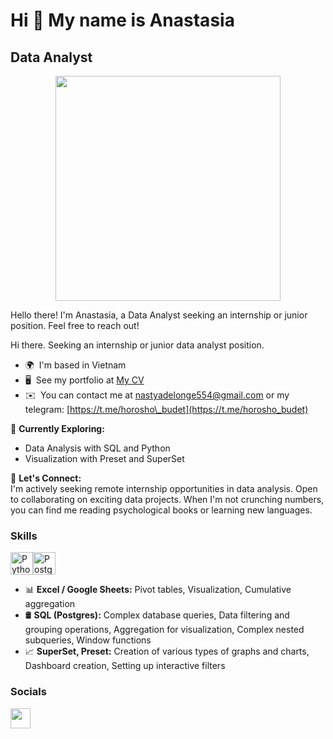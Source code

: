 # Hi 👋 My name is Anastasia

## Data Analyst

<div align="center">
  <img src="https://user-images.githubusercontent.com/74038190/212750155-3ceddfbd-19d3-40a3-87af-8d329c8323c4.gif" width="360" height="360">
</div>

Hello there! I'm Anastasia, a Data Analyst seeking an internship or junior position. Feel free to reach out!


Hi there. Seeking an internship or junior data analyst position.

* 🌍  I'm based in Vietnam
* 🖥️  See my portfolio at [My CV](http://cv.hexlet.io/resumes/4087 )
* ✉️  You can contact me at [nastyadelonge554@gmail.com](mailto:nastyadelonge554@gmail.com) or my telegram: [https://t.me/horosho\_budet](https://t.me/horosho_budet)



🔭 **Currently Exploring:**  
- Data Analysis with SQL and Python  
- Visualization with Preset and SuperSet

🤝 **Let's Connect:**  
I'm actively seeking remote internship opportunities in data analysis. Open to collaborating on exciting data projects. When I'm not crunching numbers, you can find me reading psychological books or learning new languages.


### Skills

<p align="left">
<a href="https://www.python.org/" target="_blank" rel="noreferrer"><img src="https://raw.githubusercontent.com/danielcranney/readme-generator/main/public/icons/skills/python-colored.svg" width="36" height="36" alt="Python" /></a><a href="https://www.postgresql.org/" target="_blank" rel="noreferrer"><img src="https://raw.githubusercontent.com/danielcranney/readme-generator/main/public/icons/skills/postgresql-colored.svg" width="36" height="36" alt="PostgreSQL" /></a>
</p>
  
- 📊 **Excel / Google Sheets:** Pivot tables, Visualization, Cumulative aggregation  
- 🛢️ **SQL (Postgres):** Complex database queries, Data filtering and grouping operations, Aggregation for visualization, Complex nested subqueries, Window functions  
- 📈 **SuperSet, Preset:** Creation of various types of graphs and charts, Dashboard creation, Setting up interactive filters  


### Socials

<p align="left"> <a href="https://www.github.com/AnastasiaSep" target="_blank" rel="noreferrer"> <picture> <source media="(prefers-color-scheme: dark)" srcset="https://raw.githubusercontent.com/danielcranney/readme-generator/main/public/icons/socials/github-dark.svg" /> <source media="(prefers-color-scheme: light)" srcset="https://raw.githubusercontent.com/danielcranney/readme-generator/main/public/icons/socials/github.svg" /> <img src="https://raw.githubusercontent.com/danielcranney/readme-generator/main/public/icons/socials/github.svg" width="32" height="32" /> </picture> </a></p>
